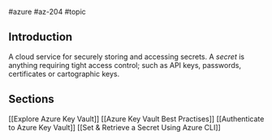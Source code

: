 #azure #az-204 #topic

## Introduction
A cloud service for securely storing and accessing secrets.
A *secret* is anything requiring tight access control; such as API keys, passwords, certificates or cartographic keys.

## Sections
[[Explore Azure Key Vault]]
[[Azure Key Vault Best Practises]]
[[Authenticate to Azure Key Vault]]
[[Set & Retrieve a Secret Using Azure CLI]]